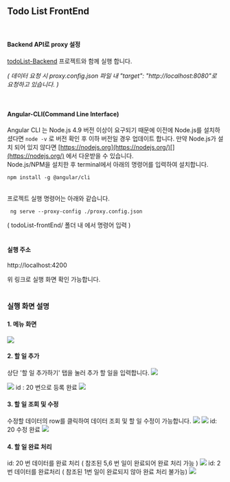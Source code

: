 
##  Todo List FrontEnd   
​  
  
  
  
  
  
  
  
  
#### Backend API로 proxy 설정
 [todoList-Backend](https://github.com/annajinee/todoList-backEnd) 프로젝트와 함께 실행 합니다.
  

*( 데이터 요청 시 proxy.config.json 파일 내 "target": "http://localhost:8080"로 요청하고 있습니다. )* 

 
<br>  
  

#### Angular-CLI(Command Line Interface)

 Angular CLI 는 Node.js 4.9 버전 이상이 요구되기 때문에 이전에 Node.js를 설치하셨다면 `node -v` 로 버전 확인 후 이하 버전일 경우 업데이트 합니다.
 만약 Node.js가 설치 되어 있지 않다면 [https://nodejs.org](https://nodejs.org/)[](https://nodejs.org/) 에서 다운받을 수 있습니다. 
 <br>
Node.js/NPM을 설치한 후 terminal에서 아래의 명령어를 입력하여 설치합니다.

    npm install -g @angular/cli



<br>프로젝트 실행 명령어는 아래와 같습니다.   
  
     
     ng serve --proxy-config ./proxy.config.json

  ( todoList-frontEnd/ 폴더 내 에서 명령어 입력 )          
<br>  
#### 실행 주소   
  
 http://localhost:4200

위 링크로 실행 화면 확인 가능합니다. 
<br>
<br>
### 실행 화면 설명
#### 1. 메뉴 화면
<img src="http://drive.google.com/uc?export=view&id=1lcuvYchTUzY3lb6t5JEjH96vIP7LjpiR"/>

####  2. 할 일 추가

상단 '할 일 추가하기' 탭을 눌러 추가 할 일을 입력합니다.
<img src="http://drive.google.com/uc?export=view&id=1spsAgVXYVj6eJei05OGKCq4W_RcqqKAA"/>

<img src="http://drive.google.com/uc?export=view&id=19XVlaFCip-EGEOYErMMVI1aqMtGpBfcm">
id : 20 번으로 등록 완료
<img src="http://drive.google.com/uc?export=view&id=1yDVgME92TVaBQdfDEeTarRzO21lE-P6a">

#### 3. 할 일 조회 및 수정
수정할 데이터의 row를 클릭하여 데이터 조회 및 할 일 수정이 가능합니다.
<img src="http://drive.google.com/uc?export=view&id=1VsnJBUsWQjm2kFwJlf6gjW444UHbG9CH">
<img src="http://drive.google.com/uc?export=view&id=1sKF6av1dmYTLX7kAbt6ZFnHpMnb7bMdc">
id: 20 수정 완료 
<img src ="http://drive.google.com/uc?export=view&id=1NX5Y0I5tJE1v5Md_noQrHhryD0u_y_Yz">

#### 4. 할 일 완료 처리
id: 20 번 데이터를 완료 처리
( 참조된 5,6 번 일이 완료되어 완료 처리 가능 )
<img src="http://drive.google.com/uc?export=view&id=1MLfEW4SfsHc0gisfMwkn4LH0fN_vwnv7">
id: 2 번 데이터를 완료처리
( 참조된 1번 일이 완료되지 않아 완료 처리 불가능)
<img src="http://drive.google.com/uc?export=view&id=18sCHn3F9M5D-S2wBPGaUzC3DFerYwIRm">